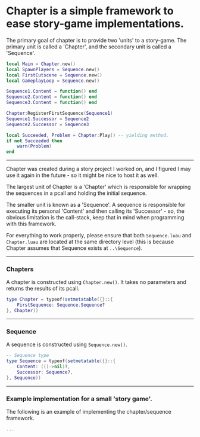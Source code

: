 # Chapter is a simple framework to ease story-game implementations.

The primary goal of chapter is to provide two 'units' to a story-game. The primary unit is called a 'Chapter', and the secondary unit is called a 'Sequence'.

```lua
local Main = Chapter.new()
local SpawnPlayers = Sequence.new()
local FirstCutscene = Sequence.new()
local GameplayLoop = Sequence.new()

Sequence1.Content = function() end
Sequence2.Content = function() end
Sequence3.Content = function() end

Chapter:RegisterFirstSequence(Sequence1)
Sequence1.Successor = Sequence2
Sequence2.Successor = Sequence3

local Succeeded, Problem = Chapter:Play() -- yielding method.
if not Succeeded then
    warn(Problem)
end
```
-----

Chapter was created during a story project I worked on, and I figured I may use it again in the future - so it might be nice to host it as well.

The largest unit of Chapter is a 'Chapter' which is responsible for wrapping the sequences in a pcall and holding the initial sequence.

The smaller unit is known as a 'Sequence'. A sequence is responsible for executing its personal 'Content' and then calling its 'Successor' - so, the obvious limitation is the call-stack, keep that in mind when programming with this framework.

For everything to work properly, please ensure that both `Sequence.luau` and `Chapter.luau` are located at the same directory level (this is because Chapter assumes that Sequence exists at `..\Sequence`).

-----
### Chapters
A chapter is constructed using `Chapter.new()`. It takes no parameters and returns the results of its pcall.
```lua
type Chapter = typeof(setmetatable({}::{
    FirstSequence: Sequence.Sequence?
}, Chapter))
```

-----
### Sequence
A sequence is constructed using `Sequence.new()`.
```lua
-- Sequence type
type Sequence = typeof(setmetatable({}::{
    Content: (()->nil)?,
    Successor: Sequence?,
}, Sequence))
```
----
### Example implementation for a small 'story game'.
The following is an example of implementing the chapter/sequence framework.
```lua
...
```